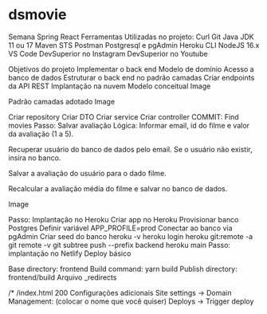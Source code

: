 # dsmovie
Semana Spring React
Ferramentas Utilizadas no projeto:
Curl
Git
Java JDK 11 ou 17
Maven
STS
Postman
Postgresql e pgAdmin
Heroku CLI
NodeJS 16.x
VS Code
DevSuperior no Instagram DevSuperior no Youtube

Objetivos do projeto
Implementar o back end
Modelo de domínio
Acesso a banco de dados
Estruturar o back end no padrão camadas
Criar endpoints da API REST
Implantação na nuvem
Modelo conceitual
Image

Padrão camadas adotado
Image

Criar repository
Criar DTO
Criar service
Criar controller
COMMIT: Find movies
Passo: Salvar avaliação
Lógica:
Informar email, id do filme e valor da avaliação (1 a 5).

Recuperar usuário do banco de dados pelo email. Se o usuário não existir, insira no banco.

Salvar a avaliação do usuário para o dado filme.

Recalcular a avaliação média do filme e salvar no banco de dados.

Image

Passo: Implantação no Heroku
Criar app no Heroku
Provisionar banco Postgres
Definir variável APP_PROFILE=prod
Conectar ao banco via pgAdmin
Criar seed do banco
heroku -v
heroku login
heroku git:remote -a <nome-do-app>
git remote -v
git subtree push --prefix backend heroku main
Passo: implantação no Netlify
Deploy básico

Base directory: frontend
Build command: yarn build
Publish directory: frontend/build
Arquivo _redirects

/* /index.html 200
Configurações adicionais
Site settings -> Domain Management: (colocar o nome que você quiser)
Deploys -> Trigger deploy
